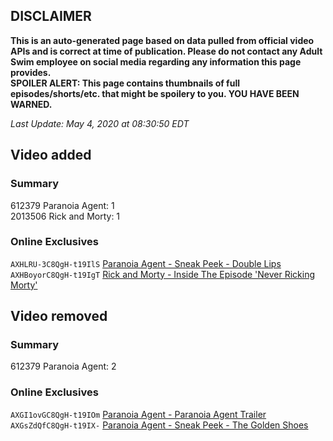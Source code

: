 ## DISCLAIMER
**This is an auto-generated page based on data pulled from official video APIs and is correct at time of publication. Please do not contact any Adult Swim employee on social media regarding any information this page provides.**  
**SPOILER ALERT: This page contains thumbnails of full episodes/shorts/etc. that might be spoilery to you. YOU HAVE BEEN WARNED.**  

_Last Update: May 4, 2020 at 08:30:50 EDT_
## Video added
### Summary
612379 Paranoia Agent: 1  
2013506 Rick and Morty: 1  
### Online Exclusives
`AXHLRU-3C8QgH-t19IlS` [Paranoia Agent - Sneak Peek - Double Lips](https://www.adultswim.com/videos/paranoia-agent/sneak-peek-double-lips)  
`AXHBoyorC8QgH-t19IgT` [Rick and Morty - Inside The Episode 'Never Ricking Morty'](https://www.adultswim.com/videos/rick-and-morty/inside-the-episode-never-ricking-morty)  
## Video removed
### Summary
612379 Paranoia Agent: 2  
### Online Exclusives
`AXGI1ovGC8QgH-t19IOm` [Paranoia Agent - Paranoia Agent Trailer](https://www.adultswim.com/videos/paranoia-agent/paranoia-agent-trailer)  
`AXGsZdQfC8QgH-t19IX-` [Paranoia Agent - Sneak Peek - The Golden Shoes](https://www.adultswim.com/videos/paranoia-agent/sneak-peek-the-golden-shoes)  
